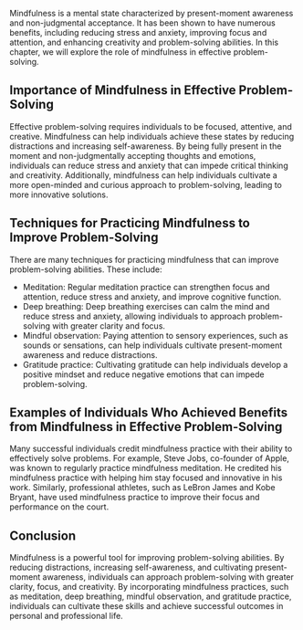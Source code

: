 
Mindfulness is a mental state characterized by present-moment awareness and non-judgmental acceptance. It has been shown to have numerous benefits, including reducing stress and anxiety, improving focus and attention, and enhancing creativity and problem-solving abilities. In this chapter, we will explore the role of mindfulness in effective problem-solving.

Importance of Mindfulness in Effective Problem-Solving
------------------------------------------------------

Effective problem-solving requires individuals to be focused, attentive, and creative. Mindfulness can help individuals achieve these states by reducing distractions and increasing self-awareness. By being fully present in the moment and non-judgmentally accepting thoughts and emotions, individuals can reduce stress and anxiety that can impede critical thinking and creativity. Additionally, mindfulness can help individuals cultivate a more open-minded and curious approach to problem-solving, leading to more innovative solutions.

Techniques for Practicing Mindfulness to Improve Problem-Solving
----------------------------------------------------------------

There are many techniques for practicing mindfulness that can improve problem-solving abilities. These include:

* Meditation: Regular meditation practice can strengthen focus and attention, reduce stress and anxiety, and improve cognitive function.
* Deep breathing: Deep breathing exercises can calm the mind and reduce stress and anxiety, allowing individuals to approach problem-solving with greater clarity and focus.
* Mindful observation: Paying attention to sensory experiences, such as sounds or sensations, can help individuals cultivate present-moment awareness and reduce distractions.
* Gratitude practice: Cultivating gratitude can help individuals develop a positive mindset and reduce negative emotions that can impede problem-solving.

Examples of Individuals Who Achieved Benefits from Mindfulness in Effective Problem-Solving
-------------------------------------------------------------------------------------------

Many successful individuals credit mindfulness practice with their ability to effectively solve problems. For example, Steve Jobs, co-founder of Apple, was known to regularly practice mindfulness meditation. He credited his mindfulness practice with helping him stay focused and innovative in his work. Similarly, professional athletes, such as LeBron James and Kobe Bryant, have used mindfulness practice to improve their focus and performance on the court.

Conclusion
----------

Mindfulness is a powerful tool for improving problem-solving abilities. By reducing distractions, increasing self-awareness, and cultivating present-moment awareness, individuals can approach problem-solving with greater clarity, focus, and creativity. By incorporating mindfulness practices, such as meditation, deep breathing, mindful observation, and gratitude practice, individuals can cultivate these skills and achieve successful outcomes in personal and professional life.

